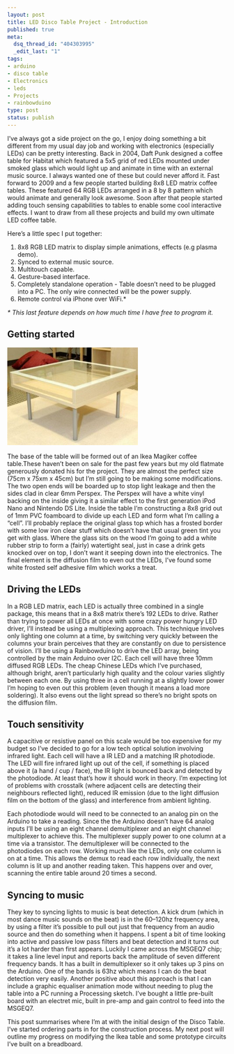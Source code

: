 ```yaml
--- 
layout: post
title: LED Disco Table Project - Introduction
published: true
meta: 
  dsq_thread_id: "404303995"
  _edit_last: "1"
tags: 
- arduino
- disco table
- Electronics
- leds
- Projects
- rainbowduino
type: post
status: publish
---
```

I’ve always got a side project on the go, I enjoy doing something a bit
different from my usual day job and working with electronics (especially
LEDs) can be pretty interesting. Back in 2004, Daft Punk designed a
coffee table for Habitat which featured a 5x5 grid of red LEDs mounted
under smoked glass which would light up and animate in time with an
external music source. I always wanted one of these but could never
afford it. Fast forward to 2009 and a few people started building 8x8
LED matrix coffee tables. These featured 64 RGB LEDs arranged in a 8 by
8 pattern which would animate and generally look awesome. Soon after
that people started adding touch sensing capabilities to tables to
enable some cool interactive effects. I want to draw from all these
projects and build my own ultimate LED coffee table. 

Here’s a little
spec I put together:

1.  8x8 RGB LED matrix to display simple animations, effects (e.g plasma
    demo).
2.  Synced to external music source.
3.  Multitouch capable.
4.  Gesture-based interface.
5.  Completely standalone operation - Table doesn’t need to be plugged
    into a PC. The only wire connected will be the power supply.
6.  Remote control via iPhone over WiFi.\*

*\* This last feature depends on how much time I have free to program
it.*

## Getting started

![image][]

The base of the table will be formed out of an Ikea
Magiker coffee table.These haven’t been on sale for the past few years
but my old flatmate generously donated his for the project. They are
almost the perfect size (75cm x 75xm x 45cm) but I’m still going to be
making some modifications. The two open ends will be boarded up to stop
light leakage and then the sides clad in clear 6mm Perspex. The Perspex
will have a white vinyl backing on the inside giving it a similar effect
to the first generation iPod Nano and Nintendo DS Lite. Inside the table
I’m constructing a 8x8 grid out of 1mm PVC foamboard to divide up each
LED and form what I’m calling a “cell”. I’ll probably replace the
original glass top which has a frosted border with some low iron clear
stuff which doesn’t have that usual green tint you get with glass. Where
the glass sits on the wood I’m going to add a white rubber strip to form
a (fairly) watertight seal, just in case a drink gets knocked over on
top, I don’t want it seeping down into the electronics. The final
element is the diffusion film to even out the LEDs, I’ve found some
white frosted self adhesive film which works a treat.

## Driving the LEDs

In a RGB LED matrix, each LED is actually three combined in a single
package, this means that in a 8x8 matrix there’s 192 LEDs to drive.
Rather than trying to power all LEDs at once with some crazy power
hungry LED driver, I’ll instead be using a multiplexing approach. This
technique involves only lighting one column at a time, by switching very
quickly between the columns your brain perceives that they are
constantly on due to persistence of vision. I’ll be using a Rainbowduino
to drive the LED array, being controlled by the main Arduino over I2C.
Each cell will have three 10mm diffused RGB LEDs. The cheap Chinese LEDs
which I’ve purchased, although bright, aren’t particularly high quality
and the colour varies slightly between each one. By using three in a
cell running at a slightly lower power I’m hoping to even out this
problem (even though it means a load more soldering). It also evens out
the light spread so there’s no bright spots on the diffusion film.

## Touch sensitivity

A capacitive or resistive panel on this scale would be too expensive for
my budget so I’ve decided to go for a low tech optical solution
involving infrared light. Each cell will have a IR LED and a matching IR
photodiode. The LED will fire infrared light up out of the cell, if
something is placed above it (a hand / cup / face), the IR light is
bounced back and detected by the photodiode. At least that’s how it
should work in theory. I’m expecting lot of problems with crosstalk
(where adjacent cells are detecting their neighbours reflected light),
reduced IR emission (due to the light diffusion film on the bottom of
the glass) and interference from ambient lighting. 

Each photodiode would
will need to be connected to an analog pin on the Arduino to take a
reading. Since the the Arduino doesn’t have 64 analog inputs I’ll be
using an eight channel demultiplexer and an eight channel multiplexer to
achieve this. The multiplexer supply power to one column at a time via a
transistor. The demultiplexer will be connected to the photodiodes on
each row. Working much like the LEDs, only one column is on at a time.
This allows the demux to read each row individually, the next column is
lit up and another reading taken. This happens over and over, scanning
the entire table around 20 times a second.

## Syncing to music

They key to syncing lights to music is beat detection. A kick drum
(which in most dance music sounds on the beat) is in the 60–120hz
frequency area, by using a filter it’s possible to pull out just that
frequency from an audio source and then do something when it happens. I
spent a bit of time looking into active and passive low pass filters and
beat detection and it turns out it’s a lot harder than first appears.
Luckily I came across the MSGEQ7 chip; it takes a line level input and
reports back the amplitude of seven different frequency bands. It has a
built in demultiplexer so it only takes up 3 pins on the Arduino. One of
the bands is 63hz which means I can do the beat detection very easily.
Another positive about this approach is that I can include a graphic
equaliser animation mode without needing to plug the table into a PC
running a Processing sketch. I’ve bought a little pre-built board with
an electret mic, built in pre-amp and gain control to feed into the
MSGEQ7. 

This post summarises where I’m at with the initial design of the
Disco Table. I’ve started ordering parts in for the construction
process. My next post will outline my progress on modifying the Ikea
table and some prototype circuits I’ve built on a breadboard.

  [image]: /images/old/uploads/2011/05/45352442-300x224.jpg "Magiker Coffee Table"